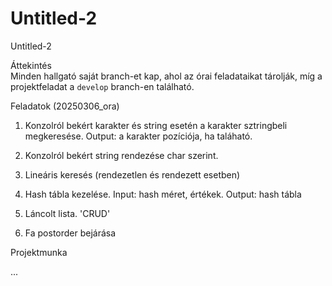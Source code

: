 # Untitled-2
Untitled-2
  
Áttekintés  
Minden hallgató saját branch-et kap, ahol az órai feladataikat tárolják, míg a projektfeladat a `develop` branch-en található.

Feladatok (20250306_ora)


1. Konzolról bekért karakter és string esetén a karakter sztringbeli megkeresése. Output: a karakter pozíciója, ha taláható.

2. Konzolról bekért string rendezése char szerint.

3. Lineáris keresés (rendezetlen és rendezett esetben)

4. Hash tábla kezelése. Input: hash méret, értékek. Output: hash tábla

5. Láncolt lista. 'CRUD'

6. Fa postorder bejárása
  
  
Projektmunka

...

